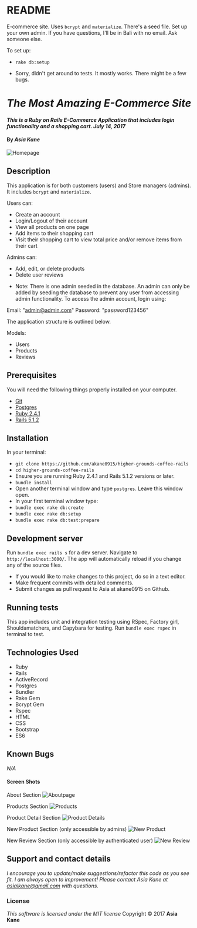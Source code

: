 # README

E-commerce site. Uses `bcrypt` and `materialize`. There's a seed file. Set up your own admin. If you have questions, I'll be in Bali with no email. Ask someone else.

To set up:

* `rake db:setup`

* Sorry, didn't get around to tests. It mostly works. There might be a few bugs.

# _The Most Amazing E-Commerce Site_

#### _This is a Ruby on Rails E-Commerce Application that includes login functionality and a shopping cart.  July 14, 2017_

#### By _**Asia Kane**_

![Homepage](./app/assets/images/homepage-ss.png)

## Description

This application is for both customers (users) and Store managers (admins).  It includes `bcrypt` and `materialize`.

Users can:
- Create an account
- Login/Logout of their account
- View all products on one page
- Add items to their shopping cart
- Visit their shopping cart to view total price and/or remove items from their cart

Admins can:
- Add, edit, or delete products
- Delete user reviews
* Note: There is one admin seeded in the database.  An admin can only be added by seeding the database to prevent any user from accessing admin functionality.  To access the admin account, login using:

Email: "admin@admin.com"
Password: "password123456"

The application structure is outlined below.  

Models:
  - Users
  - Products
  - Reviews

## Prerequisites

You will need the following things properly installed on your computer.

* [Git](https://git-scm.com/)
* [Postgres](https://www.postgresql.org/)
* [Ruby 2.4.1](https://www.ruby-lang.org/en/downloads/)
* [Rails 5.1.2](http://rubyonrails.org/)

## Installation

In your terminal:
* `git clone https://github.com/akane0915/higher-grounds-coffee-rails`
* `cd higher-grounds-coffee-rails`
* Ensure you are running Ruby 2.4.1 and Rails 5.1.2 versions or later.
* `bundle install`
* Open another terminal window and type `postgres`.  Leave this window open.
* In your first terminal window type:
* `bundle exec rake db:create`
* `bundle exec rake db:setup`
* `bundle exec rake db:test:prepare`

## Development server

Run `bundle exec rails s` for a dev server. Navigate to `http://localhost:3000/`. The app will automatically reload if you change any of the source files.

* If you would like to make changes to this project, do so in a text editor.
* Make frequent commits with detailed comments.
* Submit changes as pull request to Asia at akane0915 on Github.

## Running tests

This app includes unit and integration testing using RSpec, Factory girl, Shouldamatchers, and Capybara for testing.
Run `bundle exec rspec` in terminal to test.

## Technologies Used

* Ruby
* Rails
* ActiveRecord
* Postgres
* Bundler
* Rake Gem
* Bcrypt Gem
* Rspec
* HTML
* CSS
* Bootstrap
* ES6

## Known Bugs
_N/A_

#### Screen Shots

About Section
![Aboutpage](./app/assets/images/about-ss.png)

Products Section
![Products](./app/assets/images/product-ss.png)

Product Detail Section
![Product Details](./app/assets/images/product-detail.png)

New Product Section (only accessible by admins)
![New Product](./app/assets/images/new-product-ss.png)

New Review Section (only accessible by authenticated user)
![New Review](./app/assets/images/new-review-ss.png)

## Support and contact details
_I encourage you to update/make suggestions/refactor this code as you see fit. I am always open to improvement! Please contact Asia Kane at asialkane@gmail.com with questions._

### License
*This software is licensed under the MIT license*
Copyright © 2017 **Asia Kane**
